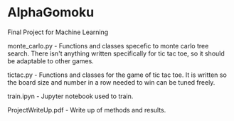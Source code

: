 # AlphaGomoku
Final Project for Machine Learning


monte_carlo.py -
    Functions and classes specefic to monte carlo tree search. There isn't anything written specifically 
    for tic tac toe, so it should be adaptable to other games.

tictac.py -
    Functions and classes for the game of tic tac toe. It is written so the  board size and number in a row
    needed to win can  be tuned freely.
    
train.ipyn -
    Jupyter notebook used to train.

ProjectWriteUp.pdf - Write up of methods and results.
